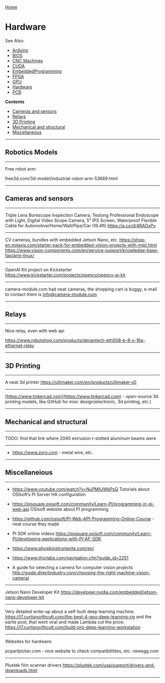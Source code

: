[Home](Readme.md)
# Hardware

See Also:

  - [Arduino](Arduino.md)
  - [BIOS](BIOS.md)  
  - [CNC Machines](CNC.md)
  - [CUDA](CUDA.md)
  - [EmbeddedProgramming](EmbeddedProgramming.md)
  - [FPGA](FPGA.md)
  - [GPU](GPU.md)
  - [Hardware](Hardware.md)
  - [PCB](PCB.md)

**Contents**

  - [Cameras and sensors](Hardware.md#cameras-and-sensors)
  - [Relays](Hardware.md#relays)
  - [3D Printing](Hardware.md#3d-printing)
  - [Mechanical and structural](Hardware.md#mechanical-and-structural)
  - [Miscellaneous](Hardware.md#miscellaneious)

---

## Robotics Models

---

Free robot arm:

free3d.com/3d-model/industrial-robot-arm-53669.html

---

## Cameras and sensors

---

Triple Lens Borescope Inspection Camera, Teslong Professional Endoscope with Light, Digital Video Scope Camera, 5" IPS Screen, Waterproof Flexible Cable for Automotive/Home/Wall/Pipe/Car (16.4ft) https://a.co/d/4RADxPv

---

CV cameras, bundles with embedded Jetson Nano, etc.
https://shop-en.notavis.com/starter-pack-for-embedded-vision-projects-with-mipi.html
https://www.vision-components.com/en/service-support/knowledge-base-faq/arm-linux/

---

OpenAI Kit project on Kickstarter
https://www.kickstarter.com/projects/opencv/opencv-ai-kit

---

camera-module.com had neat cameras, the shopping cart is buggy,
e-mail to contact them is info@camera-module.com

---

## Relays

---

Nice relay, even with web api

https://www.robotshop.com/products/devantech-eth008-b-8-x-16a-ethernet-relay

---

## 3D Printing

---

A neat 3d printer https://ultimaker.com/en/products/ultimaker-s5

---

[https://www.tinkercad.com](https://www.tinkercad.com) - open-source 3d
printing models, like GitHub for misc design(electronic, 3d printing, etc.) 

---

## Mechanical and structural

---

TODO: find that link where 2040 extrusion t-slotted aluminum beams were

---

- https://www.zoro.com - metal wire, etc.

---

## Miscellaneious

---

- https://www.youtube.com/watch?v=NuPMIUWbPsQ  Tutorials about OSIsoft’s PI Server HA configuration
- https://pisquare.osisoft.com/community/Learn-PI/programming-in-pi-web-api OSIsoft website about PI programming
- https://github.com/osisoft/PI-Web-API-Programming-Online-Course - neat course they made
- PI SDK online videos https://pisquare.osisoft.com/community/Learn-PI/developing-applications-with-PI-AF-SDK
- https://www.physikinstrumente.com/en/
- https://www.thorlabs.com/navigation.cfm?guide_id=2251

- A guide for selecting a camera for computer vision projects
  http://guide.directindustry.com/choosing-the-right-machine-vision-camera/

---

Jetson Nano Developer Kit
https://developer.nvidia.com/embedded/jetson-nano-developer-kit

---

Very detailed write-up about a self-built deep learning machine.
https://l7.curtisnorthcutt.com/the-best-4-gpu-deep-learning-rig
and the earlie post, that went viral and made Lambda cut the price:
https://l7.curtisnorthcutt.com/build-pro-deep-learning-workstation

---

Websites for hardware:

pcpartpicker.com - nice website to check compatibilitites, etc.
newegg.com

---

Plustek film scanner drivers
https://plustek.com/usa/support/drivers-and-downloads.html

---